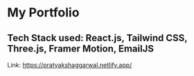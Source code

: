 # My Portfolio

## Tech Stack used: React.js, Tailwind CSS, Three.js, Framer Motion, EmailJS

Link: https://pratyakshaggarwal.netlify.app/
